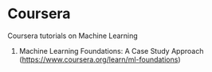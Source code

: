 # Coursera
Coursera tutorials on Machine Learning
1. Machine Learning Foundations: A Case Study Approach (https://www.coursera.org/learn/ml-foundations)
